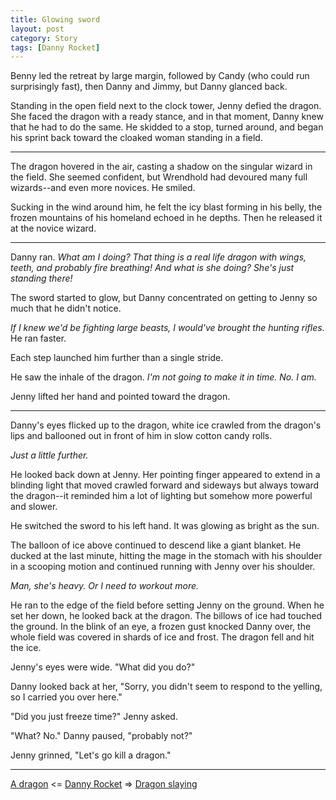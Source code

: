 ```yaml
---
title: Glowing sword
layout: post
category: Story
tags: [Danny Rocket]
---
```

Benny led the retreat by large margin, followed by Candy (who could run surprisingly fast), then Danny and Jimmy, but Danny glanced back.

Standing in the open field next to the clock tower, Jenny defied the dragon. She faced the dragon with a ready stance, and in that moment, Danny knew that he had to do the same. He skidded to a stop, turned around, and began his sprint back toward the cloaked woman standing in a field.

<!-- more -->

* * *

The dragon hovered in the air, casting a shadow on the singular wizard in the field. She seemed confident, but Wrendhold had devoured many full wizards--and even more novices. He smiled.

Sucking in the wind around him, he felt the icy blast forming in his belly, the frozen mountains of his homeland echoed in he depths. Then he released it at the novice wizard.

* * *

Danny ran. _What am I doing? That thing is a real life dragon with wings, teeth, and probably fire breathing! And what is she doing? She's just standing there!_

The sword started to glow, but Danny concentrated on getting to Jenny so much that he didn't notice.

_If I knew we'd be fighting large beasts, I would've brought the hunting rifles._ He ran faster.

Each step launched him further than a single stride.

He saw the inhale of the dragon. _I'm not going to make it in time. No. I am._

Jenny lifted her hand and pointed toward the dragon.

* * *

Danny's eyes flicked up to the dragon, white ice crawled from the dragon's lips and ballooned out in front of him in slow cotton candy rolls.

_Just a little further._

He looked back down at Jenny. Her pointing finger appeared to extend in a blinding light that moved crawled forward and sideways but always toward the dragon--it reminded him a lot of lighting but somehow more powerful and slower.

He switched the sword to his left hand. It was glowing as bright as the sun.

The balloon of ice above continued to descend like a giant blanket. He ducked at the last minute, hitting the mage in the stomach with his shoulder in a scooping motion and continued running with Jenny over his shoulder.

_Man, she's heavy. Or I need to workout more._

He ran to the edge of the field before setting Jenny on the ground. When he set her down, he looked back at the dragon. The billows of ice had touched the ground. In the blink of an eye, a frozen gust knocked Danny over, the whole field was covered in shards of ice and frost. The dragon fell and hit the ice.

Jenny's eyes were wide. "What did you do?"

Danny looked back at her, "Sorry, you didn't seem to respond to the yelling, so I carried you over here."

"Did you just freeze time?" Jenny asked.

"What? No." Danny paused, "probably not?"

Jenny grinned, "Let's go kill a dragon."

---

 [A dragon](/story/2017/04/26/a-dragon)  <= [Danny Rocket](/danny-rocket) =>  [Dragon slaying](/story/2017/05/01/dragon-slaying)
